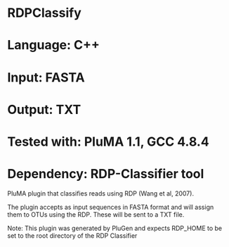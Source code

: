 # RDPClassify
# Language: C++
# Input: FASTA
# Output: TXT
# Tested with: PluMA 1.1, GCC 4.8.4
# Dependency: RDP-Classifier tool

PluMA plugin that classifies reads using RDP (Wang et al, 2007).

The plugin accepts as input sequences in FASTA format and will assign them
to OTUs using the RDP.  These will be sent to a TXT file.

Note: This plugin was generated by PluGen and expects RDP_HOME to be
set to the root directory of the RDP Classifier
